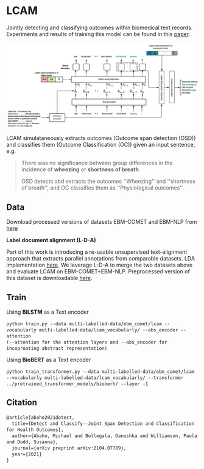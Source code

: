 # LCAM

Jointly detecting and classifying outcomes within biomedical text records. Experiments and results of training this model
can be found in this [paper](https://arxiv.org/pdf/2104.07789.pdf).

<img src='img/LCAM-architecture.png'>

LCAM simulataneously extracts outcomes (Outcome span detection (OSD)) and classifies them (Outcome Classification (OC)) given an input sentence, e.g.
> There was no significance between group differences in the incidence of **wheezing** or **shortness of breath**
> 
> OSD detects abd extracts the outcomes ''Wheezing'' and ''shortness of breath'', and OC classifies them as ''Physiological outcomes''.

<!-- > <table>
  <tr>
    <th>OSD</th>
    <th>OC</th>
  </tr>
  <tr>
    <td>Wheezing</td>
    <td>Physiological</td>
  </tr>
  <tr>
    <td>Shortness of breath</td>
    <td>Physiological</td>
  </tr>
 > </table> -->

## Data
Download processed versions of datasets EBM-COMET and EBM-NLP from [here](https://drive.google.com/file/d/1J5PXFVk48uzcrNnrS7mufEdJppCQaisN/view?usp=sharing)

**Label document alignment (L-D-A)**

Part of this work is introducing a re-usable unsupervised text-alignment approach that extracts parallel annotations from comparable datasets.
LDA implementation [here](https://drive.google.com/file/d/1J5PXFVk48uzcrNnrS7mufEdJppCQaisN/view?usp=sharing). We leverage L-D-A to merge the two datasets above and evaluate LCAM on EBM-COMET+EBM-NLP. Preprocessed version of this dataset is downloadable [here](https://drive.google.com/file/d/1JA7-2yl0UA4t2KkFEAfY5QMqoe62gi-Q/view?usp=sharing).

## Train
Using **BiLSTM** as a Text encoder
```
python train.py --data multi-labelled-data/ebm_comet/lcam --vocabularly multi-labelled-data/lcam_vocabularly/ --abs_encoder --attention
(--attention for the attention layers and --abs_encoder for incoproating abstract representation)
```

Using **BioBERT** as a Text encoder
```
python train_transformer.py --data multi-labelled-data/ebm_comet/lcam --vocabularly multi-labelled-data/lcam_vocabularly/ --transformer ../pretrained_transformer_models/biobert/ --layer -1
```

## Citation
```
@article{abaho2021detect,
  title={Detect and Classify--Joint Span Detection and Classification for Health Outcomes},
  author={Abaho, Michael and Bollegala, Danushka and Williamson, Paula and Dodd, Susanna},
  journal={arXiv preprint arXiv:2104.07789},
  year={2021}
}
